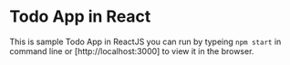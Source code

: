 # Todo App in React  
This is sample Todo App in ReactJS
you can run by typeing `npm start` in command line or [http://localhost:3000] to view it in the browser. 
